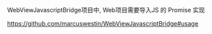 WebViewJavascriptBridge项目中, Web项目需要导入JS 的 Promise 实现

https://github.com/marcuswestin/WebViewJavascriptBridge#usage
